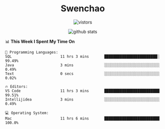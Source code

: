 <h1 align="center">Swenchao</h3>

<p align="center">
  <img src="https://visitor-badge.glitch.me/badge?page_id=Swenchao" alt="vistors" />
</p>

<p align="center">
  <img src="https://github-readme-stats.vercel.app/api?username=Swenchao&count_private=true&show_icons=true&theme=vue-dark&hide_title=true" alt="github stats" />
</p>

<!--START_SECTION:waka-->
📊 **This Week I Spent My Time On** 

```text
💬 Programming Languages: 
SQL                      11 hrs 3 mins       ████████████████████████░   99.49% 
Java                     3 mins              ░░░░░░░░░░░░░░░░░░░░░░░░░   0.49% 
Text                     0 secs              ░░░░░░░░░░░░░░░░░░░░░░░░░   0.02%

🔥 Editors: 
VS Code                  11 hrs 3 mins       █████████████████████████   99.51% 
Intellijidea             3 mins              ░░░░░░░░░░░░░░░░░░░░░░░░░   0.49%

💻 Operating System: 
Mac                      11 hrs 6 mins       █████████████████████████   100.0%

```


<!--END_SECTION:waka-->
